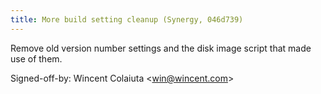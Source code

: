```yaml
---
title: More build setting cleanup (Synergy, 046d739)
---
```


Remove old version number settings and the disk image script that made use of them.

Signed-off-by: Wincent Colaiuta &lt;win@wincent.com&gt;
